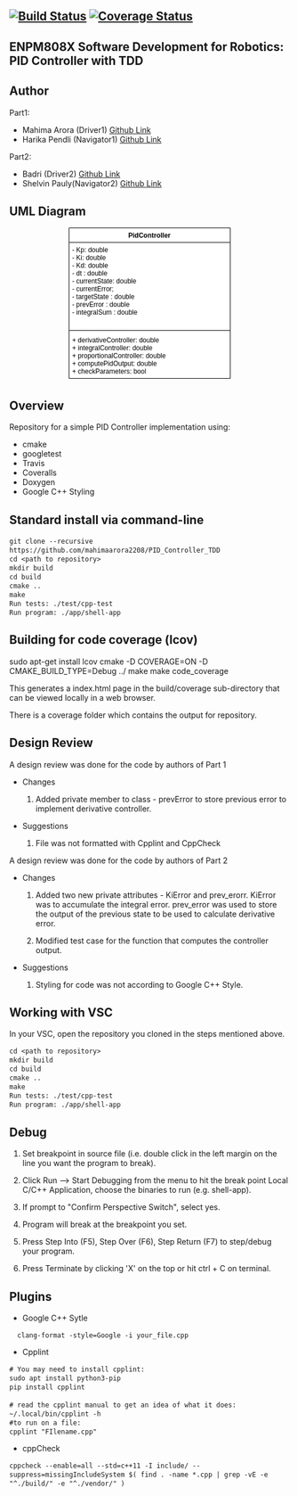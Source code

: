 [![Build Status](https://app.travis-ci.com/mahimaarora2208/PID_Controller_TDD.svg?branch=master)](https://app.travis-ci.com/mahimaarora2208/PID_Controller_TDD)
[![Coverage Status](https://coveralls.io/repos/github/mahimaarora2208/PID_Controller_TDD/badge.svg?branch=master)](https://coveralls.io/github/mahimaarora2208/PID_Controller_TDD?branch=master)
---
## ENPM808X Software Development for Robotics: PID Controller with TDD
## Author
Part1:
- Mahima Arora (Driver1) [Github Link](https://github.com/mahimaarora2208)
- Harika Pendli (Navigator1) [Github Link](https://github.com/harika-pendli)

Part2:
- Badri (Driver2) [Github Link](https://github.com/Irdab2000)
- Shelvin Pauly(Navigator2) [Github Link](https://github.com/spauly98)

## UML Diagram
<p align="center">
<img src="UML/umlDiagram.png"/>
</p>

## Overview

Repository for a simple PID Controller implementation using:
- cmake
- googletest
- Travis
- Coveralls
- Doxygen
- Google C++ Styling

## Standard install via command-line
```
git clone --recursive https://github.com/mahimaarora2208/PID_Controller_TDD
cd <path to repository>
mkdir build
cd build
cmake ..
make
Run tests: ./test/cpp-test
Run program: ./app/shell-app
```

## Building for code coverage (lcov)

sudo apt-get install lcov 
cmake -D COVERAGE=ON -D CMAKE_BUILD_TYPE=Debug ../
make
make code_coverage

This generates a index.html page in the build/coverage sub-directory that can be viewed locally in a web browser.

There is a coverage folder which contains the output for repository.

## Design Review ##

A design review was done for the code by authors of Part 1

- Changes
  1. Added private member to class - prevError to store previous error to implement derivative controller.

- Suggestions
  1. File was not formatted with Cpplint and CppCheck

A design review was done for the code by authors of Part 2

- Changes
  1. Added two new private attributes - KiError and prev_erorr. KiError was to accumulate the integral error. prev_error was used to store the output of the previous state to be used to calculate derivative error.

  2. Modified test case for the function that computes the controller output.

- Suggestions
  1. Styling for code was not according to Google C++ Style. 


## Working with VSC

In your VSC, open the repository you cloned in the steps mentioned above.

```
cd <path to repository>
mkdir build
cd build
cmake ..
make
Run tests: ./test/cpp-test
Run program: ./app/shell-app
```
## Debug

1. Set breakpoint in source file (i.e. double click in the left margin on the line you want 
the program to break).

2. Click Run --> Start Debugging from the menu to hit the break point 
Local C/C++ Application, choose the binaries to run (e.g. shell-app).

3. If prompt to "Confirm Perspective Switch", select yes.

4. Program will break at the breakpoint you set.

5. Press Step Into (F5), Step Over (F6), Step Return (F7) to step/debug your program.

7. Press Terminate by clicking 'X' on the top or hit ctrl + C on terminal.

## Plugins
- Google C++ Sytle
```
  clang-format -style=Google -i your_file.cpp
```

- Cpplint
```
# You may need to install cpplint:
sudo apt install python3-pip
pip install cpplint

# read the cpplint manual to get an idea of what it does:
~/.local/bin/cpplint -h
#to run on a file:
cpplint "FIlename.cpp"
```

- cppCheck
```
cppcheck --enable=all --std=c++11 -I include/ --suppress=missingIncludeSystem $( find . -name *.cpp | grep -vE -e "^./build/" -e "^./vendor/" )
```
